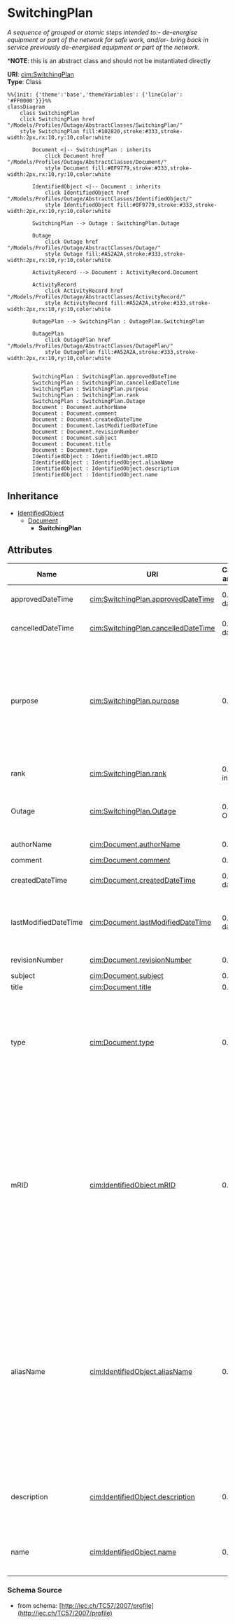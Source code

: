 # SwitchingPlan

_A sequence of grouped or atomic steps intended to:- de-energise equipment or part of the network for safe work, and/or- bring back in service previously de-energised equipment or part of the network._

*__NOTE__: this is an abstract class and should not be instantiated directly

**URI**: [cim:SwitchingPlan](http://iec.ch/TC57/CIM100#SwitchingPlan)<br />
**Type**: Class

```mermaid
%%{init: {'theme':'base','themeVariables': {'lineColor': '#FF0000'}}}%%
classDiagram
    class SwitchingPlan
    click SwitchingPlan href "/Models/Profiles/Outage/AbstractClasses/SwitchingPlan/"
    style SwitchingPlan fill:#102820,stroke:#333,stroke-width:2px,rx:10,ry:10,color:white
     
        Document <|-- SwitchingPlan : inherits
            click Document href "/Models/Profiles/Outage/AbstractClasses/Document/"
            style Document fill:#8F9779,stroke:#333,stroke-width:2px,rx:10,ry:10,color:white
     
        IdentifiedObject <|-- Document : inherits
            click IdentifiedObject href "/Models/Profiles/Outage/AbstractClasses/IdentifiedObject/"
            style IdentifiedObject fill:#8F9779,stroke:#333,stroke-width:2px,rx:10,ry:10,color:white

        SwitchingPlan --> Outage : SwitchingPlan.Outage

        Outage
            click Outage href "/Models/Profiles/Outage/AbstractClasses/Outage/"
            style Outage fill:#A52A2A,stroke:#333,stroke-width:2px,rx:10,ry:10,color:white

        ActivityRecord --> Document : ActivityRecord.Document

        ActivityRecord
            click ActivityRecord href "/Models/Profiles/Outage/AbstractClasses/ActivityRecord/"
            style ActivityRecord fill:#A52A2A,stroke:#333,stroke-width:2px,rx:10,ry:10,color:white

        OutagePlan --> SwitchingPlan : OutagePlan.SwitchingPlan

        OutagePlan
            click OutagePlan href "/Models/Profiles/Outage/AbstractClasses/OutagePlan/"
            style OutagePlan fill:#A52A2A,stroke:#333,stroke-width:2px,rx:10,ry:10,color:white


        SwitchingPlan : SwitchingPlan.approvedDateTime
        SwitchingPlan : SwitchingPlan.cancelledDateTime
        SwitchingPlan : SwitchingPlan.purpose
        SwitchingPlan : SwitchingPlan.rank
        SwitchingPlan : SwitchingPlan.Outage
        Document : Document.authorName
        Document : Document.comment
        Document : Document.createdDateTime
        Document : Document.lastModifiedDateTime
        Document : Document.revisionNumber
        Document : Document.subject
        Document : Document.title
        Document : Document.type
        IdentifiedObject : IdentifiedObject.mRID
        IdentifiedObject : IdentifiedObject.aliasName
        IdentifiedObject : IdentifiedObject.description
        IdentifiedObject : IdentifiedObject.name
```

## Inheritance
* [IdentifiedObject](/Models/Profiles/Outage/AbstractClasses/IdentifiedObject/)
    * [Document](/Models/Profiles/Outage/AbstractClasses/Document/)
        * **SwitchingPlan**

## Attributes
| Name | URI | Cardinality and Range | Description | Inheritance |
| ---  | --- | --- | --- | --- |
| approvedDateTime | [cim:SwitchingPlan.approvedDateTime](http://iec.ch/TC57/CIM100#SwitchingPlan.approvedDateTime) | 0..1 datetime | The date and time the switching plan was approved | direct |
| cancelledDateTime | [cim:SwitchingPlan.cancelledDateTime](http://iec.ch/TC57/CIM100#SwitchingPlan.cancelledDateTime) | 0..1 datetime | Date and Time the switching plan was cancelled. | direct |
| purpose | [cim:SwitchingPlan.purpose](http://iec.ch/TC57/CIM100#SwitchingPlan.purpose) | 0..1 string | Purpose of  this plan, such as whether it is to move the state from normal to some abnormal condition, or to restore the normal state after an abnormal condition, or to perform some kind of optimisation such as correction of overload, voltage control, etc. | direct |
| rank | [cim:SwitchingPlan.rank](http://iec.ch/TC57/CIM100#SwitchingPlan.rank) | 0..1 integer | Ranking in comparison to other switching plans. | direct |
| Outage | [cim:SwitchingPlan.Outage](http://iec.ch/TC57/CIM100#SwitchingPlan.Outage) | 0..1 Outage | Outage that will be activated or eliminated when this switching plan gets executed. | direct |
| authorName | [cim:Document.authorName](http://iec.ch/TC57/CIM100#Document.authorName) | 0..1 string | Name of the author of this document. | Document |
| comment | [cim:Document.comment](http://iec.ch/TC57/CIM100#Document.comment) | 0..1 string | Free text comment. | Document |
| createdDateTime | [cim:Document.createdDateTime](http://iec.ch/TC57/CIM100#Document.createdDateTime) | 0..1 datetime | Date and time that this document was created. | Document |
| lastModifiedDateTime | [cim:Document.lastModifiedDateTime](http://iec.ch/TC57/CIM100#Document.lastModifiedDateTime) | 0..1 datetime | Date and time this document was last modified. Documents may potentially be modified many times during their lifetime. | Document |
| revisionNumber | [cim:Document.revisionNumber](http://iec.ch/TC57/CIM100#Document.revisionNumber) | 0..1 string | Revision number for this document. | Document |
| subject | [cim:Document.subject](http://iec.ch/TC57/CIM100#Document.subject) | 0..1 string | Document subject. | Document |
| title | [cim:Document.title](http://iec.ch/TC57/CIM100#Document.title) | 0..1 string | Document title. | Document |
| type | [cim:Document.type](http://iec.ch/TC57/CIM100#Document.type) | 0..1 string | Utility-specific classification of this document, according to its corporate standards, practices, and existing IT systems (e.g., for management of assets, maintenance, work, outage, customers, etc.). | Document |
| mRID | [cim:IdentifiedObject.mRID](http://iec.ch/TC57/CIM100#IdentifiedObject.mRID) | 0..1 string | Master resource identifier issued by a model authority. The mRID is unique within an exchange context. Global uniqueness is easily achieved by using a UUID, as specified in RFC 4122, for the mRID. The use of UUID is strongly recommended.For CIMXML data files in RDF syntax conforming to IEC 61970-552, the mRID is mapped to rdf:ID or rdf:about attributes that identify CIM object elements. | IdentifiedObject |
| aliasName | [cim:IdentifiedObject.aliasName](http://iec.ch/TC57/CIM100#IdentifiedObject.aliasName) | 0..1 string | The aliasName is free text human readable name of the object alternative to IdentifiedObject.name. It may be non unique and may not correlate to a naming hierarchy.The attribute aliasName is retained because of backwards compatibility between CIM relases. It is however recommended to replace aliasName with the Name class as aliasName is planned for retirement at a future time. | IdentifiedObject |
| description | [cim:IdentifiedObject.description](http://iec.ch/TC57/CIM100#IdentifiedObject.description) | 0..1 string | The description is a free human readable text describing or naming the object. It may be non unique and may not correlate to a naming hierarchy. | IdentifiedObject |
| name | [cim:IdentifiedObject.name](http://iec.ch/TC57/CIM100#IdentifiedObject.name) | 0..1 string | The name is any free human readable and possibly non unique text naming the object. | IdentifiedObject |

### Schema Source
* from schema: [http://iec.ch/TC57/2007/profile](http://iec.ch/TC57/2007/profile)
